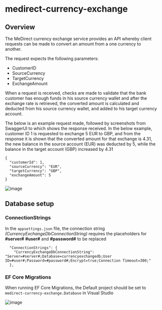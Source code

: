 # medirect-currency-exchange

## Overview
The MeDirect currency exchange service provides an API whereby client requests can be made to convert an amount from a one currency to another.

The request expects the following parameters:

- CustomerID
- SourceCurrency
- TargetCurrency
- ExchangeAmount

When a request is received, checks are made to validate that the bank customer has enough funds in his source currency wallet and after the exchange rate is retrieved, the converted amount is calculated and deducted from his source currency wallet, and added to his target currency account.

The below is an example request made, followed by screenshots from SwaggerUI to which shows the response received. 
In the below example, customer ID 1 is requested to exchange 5 EUR to GBP, and from the response it is shown that the converted amount for that exchange is 4.31, the new balance in the source account (EUR) was deducted by 5, while the balance in the target account (GBP) increased by 4.31

```
{
  "customerId": 1,
  "sourceCurrency": "EUR",
  "targetCurrency": "GBP",
  "exchangeAmount": 5
}
```
![image](https://user-images.githubusercontent.com/29455350/203649229-86a3e993-78fe-4c43-b097-6d3aedaecc4b.png)

## Database setup

### ConnectionStrings

In the ```appsettings.json``` file, the connection string *(CurrencyExchangeDbConnectionString)* requires the placeholders for **#server#** **#user#** and **#password#** to be replaced
```
  "ConnectionStrings": {
    "CurrencyExchangeDbConnectionString": "Server=#server#;Database=currencyexchangedb;User ID=#user#;Password=#password#;Encrypt=true;Connection Timeout=300;"
  },
```

### EF Core Migrations
When running EF Core Migrations, the Default project should be set to ```medirect-currency-exchange.Database``` in Visual Studio

![image](https://user-images.githubusercontent.com/29455350/203651407-d48e0ade-56ae-4fe9-86e0-82f542e27aa6.png)

